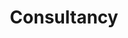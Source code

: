 ---
title: "Consultancy"
page_header_bg: "images/bg/section-bg5.jpg"
description: "This is meta description"
layout: "powerplatform"
draft: false

##################### contact form ################
contact:
  subtitle : "Send a message"
  title : "Contact Form"
  form_action: "#" # Contact form works with https://formspree.io/
  contact_topics:
  - "Software Design"
  - "Development cycle"
  - "Software Development"
  - "Maintenance"
  - "Process Query"
  - "Cost and Duration"
  - "Modal Delivery"

####################### map ######################
map:
  enable : true
  gmap_api : "https://maps.googleapis.com/maps/api/js?key=AIzaSyCcABaamniA6OL5YvYSpB3pFMNrXwXnLwU&libraries=places"
  map_latitude : "51.5223477"
  map_longitude : "-0.1622023"
  map_marker : "images/marker.png"
  
##################### branch ######################
branch:
  enable : true
  branch_office:
  # branch office loop
  - title : "Corporate Office"
    info:
    # branch information loop
    - label : "Orpington, London"
      icon : "ti-location-pin" # here we use themify icon pack : https://themify.me/themify-icons
      
    # branch information loop
    - label : "Email: admin@connectincore.co.uk"
      icon : "ti-email" # here we use themify icon pack : https://themify.me/themify-icons
      
    # branch information loop
    - label : "Phone:+44 7732 92 6999"
      icon : "ti-mobile" # here we use themify icon pack : https://themify.me/themify-icons

        
  # branch office loop
  - title : "USA Location"
    info:
    # branch information loop
    - label : "North Main Street,Brooklyn Australia"
      icon : "ti-location-pin" # here we use themify icon pack : https://themify.me/themify-icons
      
    # branch information loop
    - label : "Email: contact@mail.com"
      icon : "ti-email" # here we use themify icon pack : https://themify.me/themify-icons
      
    # branch information loop
    - label : "Phone:+44 7732 92 6999"
      icon : "ti-mobile" # here we use themify icon pack : https://themify.me/themify-icons

        
  # branch office loop
  - title : "Europe"
    info:
    # branch information loop
    - label : "North Main Street,Brooklyn Australia"
      icon : "ti-location-pin" # here we use themify icon pack : https://themify.me/themify-icons
      
    # branch information loop
    - label : "Email: admin@connectingcore.co.uk"
      icon : "ti-email" # here we use themify icon pack : https://themify.me/themify-icons
      
    # branch information loop
    - label : "Phone:+44 7732 92 6999"
      icon : "ti-mobile" # here we use themify icon pack : https://themify.me/themify-icons
      
---